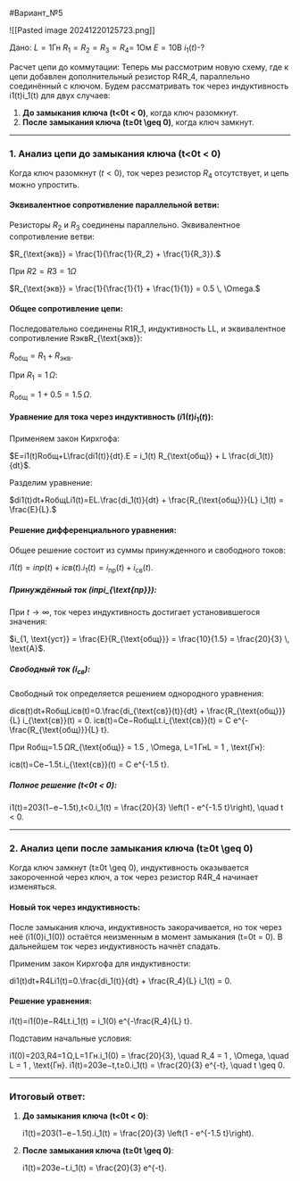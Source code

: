 #Вариант_№5 

![[Pasted image 20241220125723.png]]

Дано: 
$L=1$Гн
$R_{1}=R_{2}=R_{3}=R_{4}=$ 1Ом
$E=10$В
$i_{1}(t)$-?

Расчет цепи до коммутации:
 Теперь мы рассмотрим новую схему, где к цепи добавлен дополнительный резистор R4R_4, параллельно соединённый с ключом. Будем рассматривать ток через индуктивность i1(t)i_1(t) для двух случаев:

1. **До замыкания ключа (t<0t < 0)**, когда ключ разомкнут.
2. **После замыкания ключа (t≥0t \geq 0)**, когда ключ замкнут.

---

### 1. Анализ цепи до замыкания ключа (t<0t < 0)

Когда ключ разомкнут ($t < 0$), ток через резистор $R_4$ отсутствует, и цепь можно упростить.

#### Эквивалентное сопротивление параллельной ветви:

Резисторы $R_2$ и $R_3$ соединены параллельно. Эквивалентное сопротивление ветви:

$R_{\text{экв}} = \frac{1}{\frac{1}{R_2} + \frac{1}{R_3}}.$

При $R2=R3=1 Ω$

$R_{\text{экв}} = \frac{1}{\frac{1}{1} + \frac{1}{1}} = 0.5 \, \Omega.$

#### Общее сопротивление цепи:

Последовательно соединены R1R_1, индуктивность LL, и эквивалентное сопротивление RэквR_{\text{экв}}:

$R_{\text{общ}} = R_1 + R_{\text{экв}}.$

При $R_1 = 1 \, \Omega:$

$R_{\text{общ}} = 1 + 0.5 = 1.5 \, \Omega.$

#### Уравнение для тока через индуктивность $(i1(t)i_1(t))$:

Применяем закон Кирхгофа:

$E=i1(t)Rобщ+L\frac{di1(t)}{dt}.E = i_1(t) R_{\text{общ}} + L \frac{di_1(t)}{dt}$.

Разделим уравнение:

$di1(t)dt+RобщLi1(t)=EL.\frac{di_1(t)}{dt} + \frac{R_{\text{общ}}}{L} i_1(t) = \frac{E}{L}.$

#### Решение дифференциального уравнения:

Общее решение состоит из суммы принужденного и свободного токов:

$i1(t)=iпр(t)+iсв(t).i_1(t) = i_{\text{пр}}(t) + i_{\text{св}}(t).$

##### Принуждённый ток (iпрi_{\text{пр}}):

При $t \to \infty$, ток через индуктивность достигает установившегося значения:

$i_{1, \text{уст}} = \frac{E}{R_{\text{общ}}} = \frac{10}{1.5} = \frac{20}{3} \, \text{А}$.

##### Свободный ток ($i_{\text{св}}$):

Свободный ток определяется решением однородного уравнения:

diсв(t)dt+RобщLiсв(t)=0.\frac{di_{\text{св}}(t)}{dt} + \frac{R_{\text{общ}}}{L} i_{\text{св}}(t) = 0. iсв(t)=Ce−RобщLt.i_{\text{св}}(t) = C e^{-\frac{R_{\text{общ}}}{L} t}.

При Rобщ=1.5 ΩR_{\text{общ}} = 1.5 \, \Omega, L=1 ГнL = 1 \, \text{Гн}:

iсв(t)=Ce−1.5t.i_{\text{св}}(t) = C e^{-1.5 t}.

##### Полное решение (t<0t < 0):

i1(t)=203(1−e−1.5t),t<0.i_1(t) = \frac{20}{3} \left(1 - e^{-1.5 t}\right), \quad t < 0.

---

### 2. Анализ цепи после замыкания ключа (t≥0t \geq 0)

Когда ключ замкнут (t≥0t \geq 0), индуктивность оказывается закороченной через ключ, а ток через резистор R4R_4 начинает изменяться.

#### Новый ток через индуктивность:

После замыкания ключа, индуктивность закорачивается, но ток через неё (i1(0)i_1(0)) остаётся неизменным в момент замыкания (t=0t = 0). В дальнейшем ток через индуктивность начнёт спадать.

Применим закон Кирхгофа для индуктивности:

di1(t)dt+R4Li1(t)=0.\frac{di_1(t)}{dt} + \frac{R_4}{L} i_1(t) = 0.

#### Решение уравнения:

i1(t)=i1(0)e−R4Lt.i_1(t) = i_1(0) e^{-\frac{R_4}{L} t}.

Подставим начальные условия:

i1(0)=203,R4=1 Ω,L=1 Гн.i_1(0) = \frac{20}{3}, \quad R_4 = 1 \, \Omega, \quad L = 1 \, \text{Гн}. i1(t)=203e−t,t≥0.i_1(t) = \frac{20}{3} e^{-t}, \quad t \geq 0.

---

### Итоговый ответ:

1. **До замыкания ключа (t<0t < 0)**:
    
    i1(t)=203(1−e−1.5t).i_1(t) = \frac{20}{3} \left(1 - e^{-1.5 t}\right).
2. **После замыкания ключа (t≥0t \geq 0)**:
    
    i1(t)=203e−t.i_1(t) = \frac{20}{3} e^{-t}.